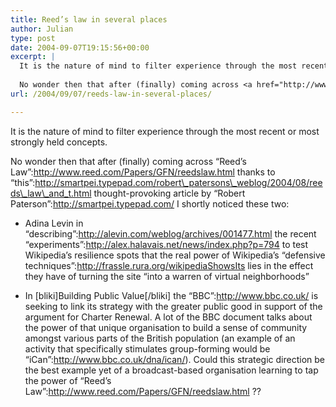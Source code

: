 ```yaml
---
title: Reed’s law in several places
author: Julian
type: post
date: 2004-09-07T19:15:56+00:00
excerpt: |
  It is the nature of mind to filter experience through the most recent or most strongly held concepts. 
  
  No wonder then that after (finally) coming across <a href="http://www.reed.com/Papers/GFN/reedslaw.html">Reed's Law</a> thanks to <a href="http://smartpei.typepad.com/robert_patersons_weblog/2004/08/reeds_law_and_t.html ">this</a> thought-provoking article by Robert Paterson I shortly spotted these...
url: /2004/09/07/reeds-law-in-several-places/

---
```

It is the nature of mind to filter experience through the most recent or most strongly held concepts. 

No wonder then that after (finally) coming across &#8220;Reed&#8217;s Law&#8221;:http://www.reed.com/Papers/GFN/reedslaw.html thanks to &#8220;this&#8221;:http://smartpei.typepad.com/robert\_patersons\_weblog/2004/08/reeds\_law\_and_t.html thought-provoking article by &#8220;Robert Paterson&#8221;:http://smartpei.typepad.com/ I shortly noticed these two:

* Adina Levin in &#8220;describing&#8221;:http://alevin.com/weblog/archives/001477.html the recent &#8220;experiments&#8221;:http://alex.halavais.net/news/index.php?p=794 to test Wikipedia&#8217;s resilience spots that the real power of Wikipedia&#8217;s &#8220;defensive techniques&#8221;:http://frassle.rura.org/wikipediaShowsIts lies in the effect they have of turning the site <q cite="http://alevin.com/weblog/archives/001477.html">into a warren of virtual neighborhoods</q>
  
* In [bliki]Building Public Value[/bliki] the &#8220;BBC&#8221;:http://www.bbc.co.uk/ is seeking to link its strategy with the greater public good in support of the argument for Charter Renewal. A lot of the BBC document talks about the power of that unique organisation to build a sense of community amongst various parts of the British population (an example of an activity that specifically stimulates group-forming would be &#8220;iCan&#8221;:http://www.bbc.co.uk/dna/ican/). Could this strategic direction be the best example yet of a broadcast-based organisation learning to tap the power of &#8220;Reed&#8217;s Law&#8221;:http://www.reed.com/Papers/GFN/reedslaw.html ??